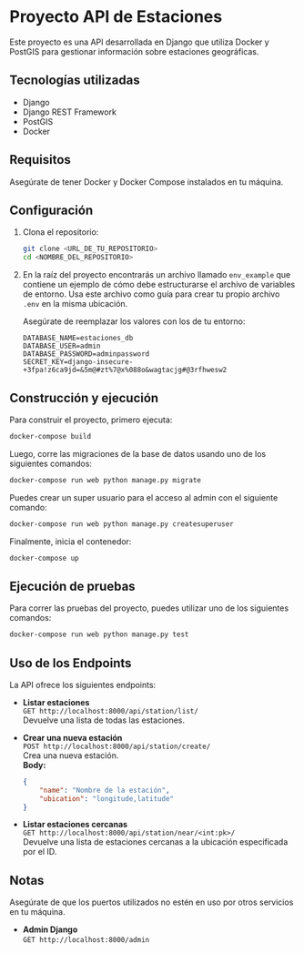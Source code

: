 # Proyecto API de Estaciones

Este proyecto es una API desarrollada en Django que utiliza Docker y PostGIS para gestionar información sobre estaciones geográficas.

## Tecnologías utilizadas

- Django
- Django REST Framework
- PostGIS
- Docker

## Requisitos

Asegúrate de tener Docker y Docker Compose instalados en tu máquina.

## Configuración

1. Clona el repositorio:

   ```bash
   git clone <URL_DE_TU_REPOSITORIO>
   cd <NOMBRE_DEL_REPOSITORIO>
   ```

2. En la raíz del proyecto encontrarás un archivo llamado `env_example` que contiene un ejemplo de cómo debe estructurarse el archivo de variables de entorno. Usa este archivo como guía para crear tu propio archivo `.env` en la misma ubicación.

   Asegúrate de reemplazar los valores con los de tu entorno:

   ```env
   DATABASE_NAME=estaciones_db
   DATABASE_USER=admin
   DATABASE_PASSWORD=adminpassword
   SECRET_KEY=django-insecure-+3fpa!z6ca9jd=&5m@#zt%7@x%088o&wagtacjg#@3rfhwesw2
   ```

## Construcción y ejecución

Para construir el proyecto, primero ejecuta:

```bash
docker-compose build
```

Luego, corre las migraciones de la base de datos usando uno de los siguientes comandos:


```bash
docker-compose run web python manage.py migrate
```

Puedes crear un super usuario para el acceso al admin con el siguiente comando:


```bash
docker-compose run web python manage.py createsuperuser
```


Finalmente, inicia el contenedor:

```bash
docker-compose up
```

## Ejecución de pruebas

Para correr las pruebas del proyecto, puedes utilizar uno de los siguientes comandos:

```bash
docker-compose run web python manage.py test
```

## Uso de los Endpoints

La API ofrece los siguientes endpoints:

- **Listar estaciones**  
  `GET http://localhost:8000/api/station/list/`  
  Devuelve una lista de todas las estaciones.

- **Crear una nueva estación**  
  `POST http://localhost:8000/api/station/create/`  
  Crea una nueva estación.  
  **Body:**  
  ```json
  {
      "name": "Nombre de la estación",
      "ubication": "longitude,latitude"
  }
  ```

- **Listar estaciones cercanas**  
  `GET http://localhost:8000/api/station/near/<int:pk>/`  
  Devuelve una lista de estaciones cercanas a la ubicación especificada por el ID.

## Notas

Asegúrate de que los puertos utilizados no estén en uso por otros servicios en tu máquina.

- **Admin Django**  
  `GET http://localhost:8000/admin`  
